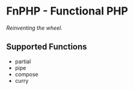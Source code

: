 # FnPHP - Functional PHP
*Reinventing the wheel.*

## Supported Functions
- partial
- pipe
- compose
- curry
